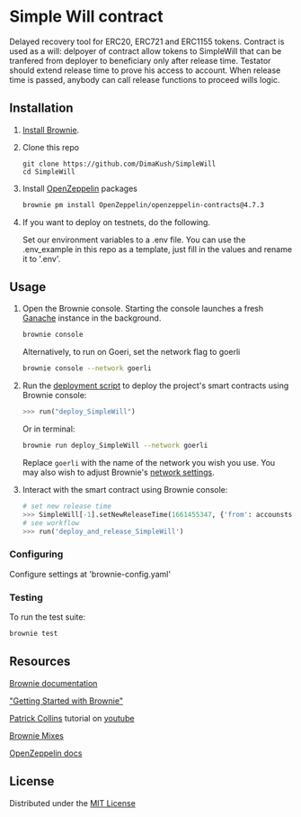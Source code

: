# Simple Will contract

Delayed recovery tool for ERC20, ERC721 and ERC1155 tokens.
Contract is used as a will: delpoyer of contract allow tokens to SimpleWill that can be tranfered from deployer to beneficiary
only after release time. Testator should extend release time to prove his access to account. When release time is passed, anybody can call release functions to proceed wills logic. 

## Installation

1. [Install Brownie](https://eth-brownie.readthedocs.io/en/stable/install.html).

2. Clone this repo 
   ```
   git clone https://github.com/DimaKush/SimpleWill
   cd SimpleWill
   ```

2. Install [OpenZeppelin](https://github.com/OpenZeppelin/openzeppelin-contracts) packages

   ```bash
   brownie pm install OpenZeppelin/openzeppelin-contracts@4.7.3
   ```

3. If you want to deploy on testnets, do the following.

   Set our environment variables to a .env file. You can use the .env_example in this repo
   as a template, just fill in the values and rename it to '.env'.

## Usage

1. Open the Brownie console. Starting the console launches a fresh [Ganache](https://www.trufflesuite.com/ganache) instance in the background.

   ```bash
   brownie console
   ```

   Alternatively, to run on Goeri, set the network flag to goerli

   ```bash
   brownie console --network goerli
   ```

2. Run the [deployment script](scripts/deploy_SimpleWill.py) to deploy the project's smart contracts using Brownie console:

   ```python
   >>> run("deploy_SimpleWill")
   ```
   Or in terminal:

   ```bash
   brownie run deploy_SimpleWill --network goerli
   ```

   Replace `goerli` with the name of the network you wish you use. You may also wish to adjust Brownie's [network settings](https://eth-brownie.readthedocs.io/en/stable/network-management.html).

4. Interact with the smart contract using Brownie console:

   ```python
   # set new release time
   >>> SimpleWill[-1].setNewReleaseTime(1661455347, {'from': accounsts[0]})
   # see workflow
   >>> run('deploy_and_release_SimpleWill')
   ```
### Configuring

Configure settings at 'brownie-config.yaml'

### Testing

To run the test suite:

```bash
brownie test
```

## Resources

[Brownie documentation](https://eth-brownie.readthedocs.io/en/stable/)

["Getting Started with Brownie"](https://medium.com/@iamdefinitelyahuman/getting-started-with-brownie-part-1-9b2181f4cb99)

[Patrick Collins](https://twitter.com/PatrickAlphaC) tutorial on [youtube](https://www.youtube.com/watch?v=M576WGiDBdQ&t=43350s)

[Brownie Mixes](https://github.com/brownie-mix)

[OpenZeppelin docs](https://docs.openzeppelin.com/)


## License

Distributed under the [MIT License](https://github.com/DimaKush/SimpleWill/blob/master/LICENSE)

